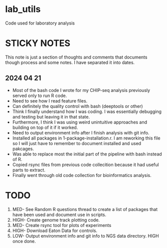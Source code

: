 # lab_utils
Code used for laboratory analysis

# STICKY NOTES
This note is just a section of thoughts and comments that documents though process and some notes. 
I have separated it into dates. 

## 2024 04 21
- Most of the bash code I wrote for my CHIP-seq analysis previously served only to run R code. 
- Need to see how I read feature files.
- Can definitely the quality control with bash (deeptools or other)
- Think I finally understand how I was coding. I was essentially debugging and testing but leaving it in that state.
- Furthermore, I think I was using weird unintuitive approaches and building on top of it if it worked.
- Need to output environment info after I finish analysis with git info. 
- Installed all packages in 1-package-installation.r. I am reworking this file so I will just have to remember to document installed and used pakcages.
- Was able to replace most the initial part of the pipeline with bash instead of R. 
- Copied rsync files from previous code collecition  because it had useful parts to extract.
- Finally went through old code collection for bioinformatics analysis. 
# TODO

1. MED- See Random R questions thread to create a list of packages that have been used and document use in scripts.
2. HIGH- Create genome track plotting code.
3. MED- Create rsync tool for plots of experiments
4. HIGH- Download Eaton Data for controls.
5. LOW- Output environment info and git info to NGS data directory. HIGH once done. 

